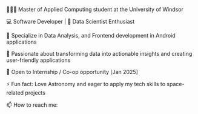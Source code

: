👩🏻‍💻 Master of Applied Computing student at the University of Windsor

💻 Software Developer | 🚀 Data Scientist Enthusiast

🔭 Specialize in Data Analysis, and Frontend development in Android applications

🌱 Passionate about transforming data into actionable insights and creating user-friendly applications

🤝 Open to Internship / Co-op opportunity [Jan 2025]

⚡ Fun fact: Love Astronomy and eager to apply my tech skills to space-related projects  

📫 How to reach me:


